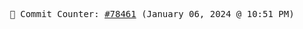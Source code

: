 <p align="center">
    <samp>
        📮 Commit Counter: <a href="https://github.com/Javascript-void0/Javascript-void0/commits/main">#78461</a> (January 06, 2024 @ 10:51 PM)
    </samp>
</p>